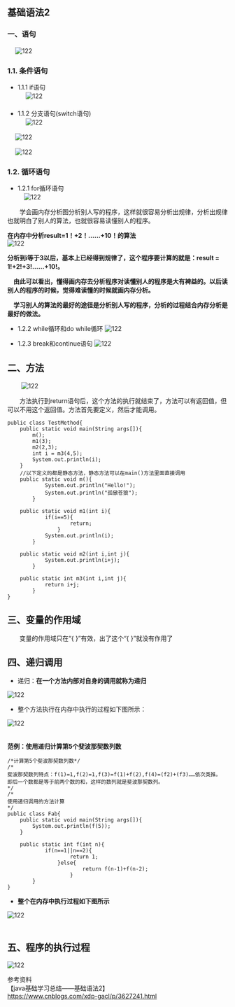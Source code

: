 ## 基础语法2
### 一、语句
　  ![122](https://github.com/wangdl000/study/blob/master/05_Java%E7%9F%A5%E8%AF%86%E7%82%B9%E6%80%BB%E7%BB%93/resource_122/122_100.png)  　

### 1.1. 条件语句

  - 1.1.1 if语句  
　  ![122](https://github.com/wangdl000/study/blob/master/05_Java%E7%9F%A5%E8%AF%86%E7%82%B9%E6%80%BB%E7%BB%93/resource_122/122_111.png)  
　　
  - 1.1.2 分支语句(switch语句)  
 　  ![122](https://github.com/wangdl000/study/blob/master/05_Java%E7%9F%A5%E8%AF%86%E7%82%B9%E6%80%BB%E7%BB%93/resource_122/122_112.png)  

 　  ![122](https://github.com/wangdl000/study/blob/master/05_Java%E7%9F%A5%E8%AF%86%E7%82%B9%E6%80%BB%E7%BB%93/resource_122/122_113.png)  

 　  ![122](https://github.com/wangdl000/study/blob/master/05_Java%E7%9F%A5%E8%AF%86%E7%82%B9%E6%80%BB%E7%BB%93/resource_122/122_114.png)  

### 1.2. 循环语句

  - 1.2.1 for循环语句  
 　![122](https://github.com/wangdl000/study/blob/master/05_Java%E7%9F%A5%E8%AF%86%E7%82%B9%E6%80%BB%E7%BB%93/resource_122/122_121_1.png)   

　　学会画内存分析图分析别人写的程序，这样就很容易分析出规律，分析出规律也就明白了别人的算法，也就很容易读懂别人的程序。  

  **在内存中分析result=1！+2！……+10！的算法**  
![122](https://github.com/wangdl000/study/blob/master/05_Java%E7%9F%A5%E8%AF%86%E7%82%B9%E6%80%BB%E7%BB%93/resource_122/122_121_1.png)   

  **分析到i等于3以后，基本上已经得到规律了，这个程序要计算的就是：result = 1!+2!+3!……+10!。**  

　**由此可以看出，懂得画内存去分析程序对读懂别人的程序是大有裨益的。以后读别人的程序的时候，觉得难读懂的时候就画内存分析。**  

　**学习别人的算法的最好的途径是分析别人写的程序，分析的过程结合内存分析是最好的做法。**  

  - 1.2.2 while循环和do while循环
![122](https://github.com/wangdl000/study/blob/master/05_Java%E7%9F%A5%E8%AF%86%E7%82%B9%E6%80%BB%E7%BB%93/resource_122/122_122.png)   

  - 1.2.3 break和continue语句
![122](https://github.com/wangdl000/study/blob/master/05_Java%E7%9F%A5%E8%AF%86%E7%82%B9%E6%80%BB%E7%BB%93/resource_122/122_123.png)   

## 二、方法
　　
![122](https://github.com/wangdl000/study/blob/master/05_Java%E7%9F%A5%E8%AF%86%E7%82%B9%E6%80%BB%E7%BB%93/resource_122/122_200.png)   

　　方法执行到return语句后，这个方法的执行就结束了，方法可以有返回值，但可以不用这个返回值。方法首先要定义，然后才能调用。  


    public class TestMethod{
        public static void main(String args[]){
            m();
            m1(3);
            m2(2,3);
            int i = m3(4,5);
            System.out.println(i);
        }
        //以下定义的都是静态方法，静态方法可以在main()方法里面直接调用
        public static void m(){
                System.out.println("Hello!");
                System.out.println("孤傲苍狼");
            }
            
        public static void m1(int i){
                if(i==5){
                        return;
                    }
                System.out.println(i);
            }
            
        public static void m2(int i,int j){
                System.out.println(i+j);
            }
            
        public static int m3(int i,int j){
                return i+j;
            }
    }

## 三、变量的作用域
　　变量的作用域只在“{  }”有效，出了这个“{  }”就没有作用了

## 四、递归调用
  - 递归：**在一个方法内部对自身的调用就称为递归**   

  ![122](https://github.com/wangdl000/study/blob/master/05_Java%E7%9F%A5%E8%AF%86%E7%82%B9%E6%80%BB%E7%BB%93/resource_122/122_400.png)  

  - 整个方法执行在内存中执行的过程如下图所示：  

  ![122](https://github.com/wangdl000/study/blob/master/05_Java%E7%9F%A5%E8%AF%86%E7%82%B9%E6%80%BB%E7%BB%93/resource_122/122_401.png)  
　

**范例：使用递归计算第5个斐波那契数列数**  
   
    /*计算第5个斐波那契数列数*/
    /*
    斐波那契数列特点：f(1)=1,f(2)=1,f(3)=f(1)+f(2),f(4)=(f2)+(f3)……依次类推。
    即后一个数都是等于前两个数的和，这样的数列就是斐波那契数列。
    */
    /*
    使用递归调用的方法计算
    */
    public class Fab{
        public static void main(String args[]){
            System.out.println(f(5));
        }
        
        public static int f(int n){
                if(n==1||n==2){
                        return 1;
                    }else{
                            return f(n-1)+f(n-2);
                        }
            }
    }

  - **整个在内存中执行过程如下图所示**  

  ![122](https://github.com/wangdl000/study/blob/master/05_Java%E7%9F%A5%E8%AF%86%E7%82%B9%E6%80%BB%E7%BB%93/resource_122/122_402.png)  
　
## 五、程序的执行过程
![122](https://github.com/wangdl000/study/blob/master/05_Java%E7%9F%A5%E8%AF%86%E7%82%B9%E6%80%BB%E7%BB%93/resource_122/122_500.png)  

参考资料  
【java基础学习总结——基础语法2】  
https://www.cnblogs.com/xdp-gacl/p/3627241.html